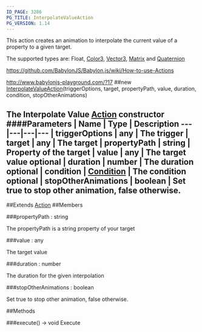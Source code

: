 ```yaml
---
ID_PAGE: 3286
PG_TITLE: InterpolateValueAction
PG_VERSION: 1.14
---
```


This action creates an animation to interpolate the current value of a property to a given target.

The supported types are: Float, [Color3](page.php?p=3324), [Vector3](page.php?p=3327), [Matrix](page.php?p=3329) and [Quaternion](page.php?p=3328)

https://github.com/BabylonJS/Babylon.js/wiki/How-to-use-Actions

http://www.babylonjs-playground.com/?17
##new [InterpolateValueAction](page.php?p=3286)(triggerOptions, target, propertyPath, value, duration, condition, stopOtherAnimations)

The Interpolate Value [Action](page.php?p=3275) constructor
####Parameters
 | Name | Type | Description
---|---|---|---
 | triggerOptions | any | The trigger
 | target | any | The target
 | propertyPath | string | Property of the target
 | value | any | The target value
optional | duration | number | The duration
optional | condition | [Condition](page.php?p=3289) | The condition
optional | stopOtherAnimations | boolean | Set true to stop other animation, false otherwise.
---

##Extends [Action](page.php?p=3275)
##Members

###propertyPath : string


The propertyPath is a string property of your target

###value : any


The target value

###duration : number


The duration for the given interpolation

###stopOtherAnimations : boolean


Set true to stop other animation, false otherwise.



##Methods

###execute() &rarr; void
Execute

